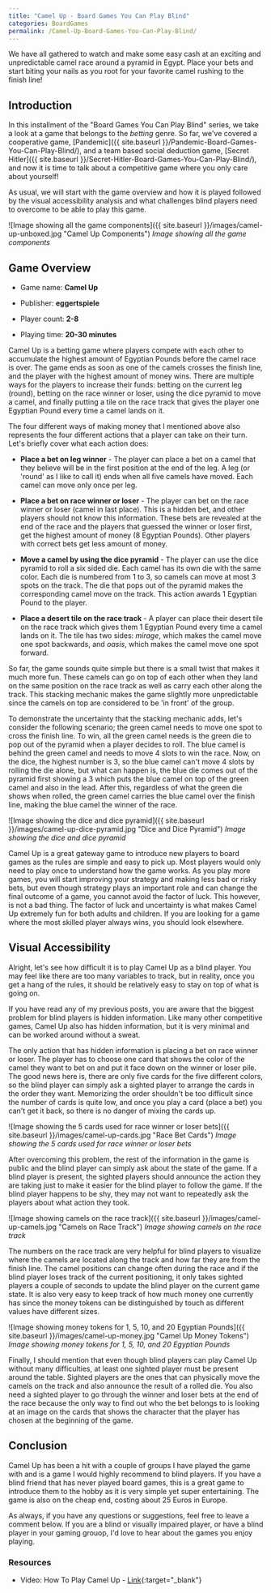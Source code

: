 ```yaml
---
title: "Camel Up - Board Games You Can Play Blind"
categories: BoardGames
permalink: /Camel-Up-Board-Games-You-Can-Play-Blind/
---
```

We have all gathered to watch and make some easy cash at an exciting and unpredictable camel race around a pyramid in Egypt. Place your bets and start biting your nails as you root for your favorite camel rushing to the finish line! 

## Introduction

In this installment of the "Board Games You Can Play Blind" series, we take a look at a game that belongs to the _betting_ genre. So far, we've covered a cooperative game, [Pandemic]({{ site.baseurl }}/Pandemic-Board-Games-You-Can-Play-Blind/), and a team based social deduction game, [Secret Hitler]({{ site.baseurl }}/Secret-Hitler-Board-Games-You-Can-Play-Blind/), and now it is time to talk about a competitive game where you only care about yourself!

As usual, we will start with the game overview and how it is played followed by the visual accessibility analysis and what challenges blind players need to overcome to be able to play this game. 

![Image showing all the game components]({{ site.baseurl }}/images/camel-up-unboxed.jpg "Camel Up Components")
_Image showing all the game components_

## Game Overview

* Game name: **Camel Up**

* Publisher: **eggertspiele**

* Player count: **2-8**

* Playing time: **20-30 minutes**

Camel Up is a betting game where players compete with each other to accumulate the highest amount of Egyptian Pounds before the camel race is over. The game ends as soon as one of the camels crosses the finish line, and the player with the highest amount of money wins. There are multiple ways for the players to increase their funds: betting on the current leg (round), betting on the race winner or loser, using the dice pyramid to move a camel, and finally putting a tile on the race track that gives the player one Egyptian Pound every time a camel lands on it.

The four different ways of making money that I mentioned above also represents the four different actions that a player can take on their turn. Let's briefly cover what each action does:

- **Place a bet on leg winner** - The player can place a bet on a camel that they believe will be in the first position at the end of the leg. A leg (or 'round' as I like to call it) ends when all five camels have moved. Each camel can move only once per leg.

- **Place a bet on race winner or loser** - The player can bet on the race winner or loser (camel in last place). This is a hidden bet, and other players should not know this information. These bets are revealed at the end of the race and the players that guessed the winner or loser first, get the highest amount of money (8 Egyptian Pounds). Other players with correct bets get less amount of money.

- **Move a camel by using the dice pyramid** - The player can use the dice pyramid to roll a six sided die. Each camel has its own die with the same color. Each die is numbered from 1 to 3, so camels can move at most 3 spots on the track. The die that pops out of the pyramid makes the corresponding camel move on the track. This action awards 1 Egyptian Pound to the player.

- **Place a desert tile on the race track** - A player can place their desert tile on the race track which gives them 1 Egyptian Pound every time a camel lands on it. The tile has two sides: _mirage_, which makes the camel move one spot backwards, and _oasis_, which makes the camel move one spot forward. 

So far, the game sounds quite simple but there is a small twist that makes it much more fun. These camels can go on top of each other when they land on the same position on the race track as well as carry each other along the track. This stacking mechanic makes the game slightly more unpredictable since the camels on top are considered to be 'in front' of the group.

To demonstrate the uncertainty that the stacking mechanic adds, let's consider the following scenario; the green camel needs to move one spot to cross the finish line. To win, all the green camel needs is the green die to pop out of the pyramid when a player decides to roll. The blue camel is behind the green camel and needs to move 4 slots to win the race. Now, on the dice, the highest number is 3, so the blue camel can't move 4 slots by rolling the die alone, but what can happen is, the blue die comes out of the pyramid first showing a 3 which puts the blue camel on top of the green camel and also in the lead. After this, regardless of what the green die shows when rolled, the green camel carries the blue camel over the finish line, making the blue camel the winner of the race.

![Image showing the dice and dice pyramid]({{ site.baseurl }}/images/camel-up-dice-pyramid.jpg "Dice and Dice Pyramid")
_Image showing the dice and dice pyramid_

Camel Up is a great gateway game to introduce new players to board games as the rules are simple and easy to pick up. Most players would only need to play once to understand how the game works. As you play more games, you will start improving your strategy and making less bad or risky bets, but even though strategy plays an important role and can change the final outcome of a game, you cannot avoid the factor of luck. This however, is not a bad thing. The factor of luck and uncertainty is what makes Camel Up extremely fun for both adults and children. If you are looking for a game where the most skilled player always wins, you should look elsewhere.

## Visual Accessibility

Alright, let's see how difficult it is to play Camel Up as a blind player. You may feel like there are too many variables to track, but in reality, once you get a hang of the rules, it should be relatively easy to stay on top of what is going on.

If you have read any of my previous posts, you are aware that the biggest problem for blind players is hidden information. Like many other competitive games, Camel Up also has hidden information, but it is very minimal and can be worked around without a sweat. 

The only action that has hidden information is placing a bet on race winner or loser. The player has to choose one card that shows the color of the camel they want to bet on and put it face down on the winner or loser pile. The good news here is, there are only five cards for the five different colors, so the blind player can simply ask a sighted player to arrange the cards in the order they want. Memorizing the order shouldn't be too difficult since the number of cards is quite low, and once you play a card (place a bet) you can't get it back, so there is no danger of mixing the cards up.

![Image showing the 5 cards used for race winner or loser bets]({{ site.baseurl }}/images/camel-up-cards.jpg "Race Bet Cards")
_Image showing the 5 cards used for race winner or loser bets_

After overcoming this problem, the rest of the information in the game is public and the blind player can simply ask about the state of the game. If a blind player is present, the sighted players should announce the action they are taking just to make it easier for the blind player to follow the game. If the blind player happens to be shy, they may not want to repeatedly ask the players about what action they took. 

![Image showing camels on the race track]({{ site.baseurl }}/images/camel-up-camels.jpg "Camels on Race Track")
_Image showing camels on the race track_

The numbers on the race track are very helpful for blind players to visualize where the camels are located along the track and how far they are from the finish line. The camel positions can change often during the race and if the blind player loses track of the current positioning, it only takes sighted players a couple of seconds to update the blind player on the current game state. It is also very easy to keep track of how much money one currently has since the money tokens can be distinguished by touch as different values have different sizes. 

![Image showing money tokens for 1, 5, 10, and 20 Egyptian Pounds]({{ site.baseurl }}/images/camel-up-money.jpg "Camel Up Money Tokens")
_Image showing money tokens for 1, 5, 10, and 20 Egyptian Pounds_


Finally, I should mention that even though blind players can play Camel Up without many difficulties, at least one sighted player must be present around the table. Sighted players are the ones that can physically move the camels on the track and also announce the result of a rolled die. You also need a sighted player to go through the winner and loser bets at the end of the race because the only way to find out who the bet belongs to is looking at an image on the cards that shows the character that the player has chosen at the beginning of the game. 

## Conclusion

Camel Up has been a hit with a couple of groups I have played the game with and is a game I would highly recommend to blind players. If you have a blind friend that has never played board games, this is a great game to introduce them to the hobby as it is very simple yet super entertaining. The game is also on the cheap end, costing about 25 Euros in Europe. 

As always, if you have any questions or suggestions, feel free to leave a comment below. If you are a blind or visually impaired player, or have a blind player in your gaming grouop, I'd love to hear about the games you enjoy playing.

### Resources

- Video: How To Play Camel Up - [Link](https://www.youtube.com/watch?v=TccecIWIU-U){:target="_blank"}